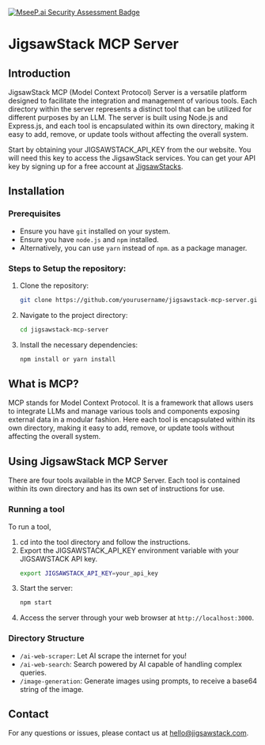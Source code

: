 [![MseeP.ai Security Assessment Badge](https://mseep.net/pr/jigsawstack-jigsawstack-mcp-server-badge.png)](https://mseep.ai/app/jigsawstack-jigsawstack-mcp-server)

# JigsawStack MCP Server

## Introduction
JigsawStack MCP (Model Context Protocol) Server is a versatile platform designed to facilitate the integration and management of various tools. Each directory within the server represents a distinct tool that can be utilized for different purposes by an LLM. The server is built using Node.js and Express.js, and each tool is encapsulated within its own directory, making it easy to add, remove, or update tools without affecting the overall system.

Start by obtaining your JIGSAWSTACK_API_KEY from the our website. You will need this key to access the JigsawStack services. You can get your API key by signing up for a free account at [JigsawStacks](https://jigsawstack.com/dashboard).

## Installation

### Prerequisites
- Ensure you have `git` installed on your system.
- Ensure you have `node.js` and `npm` installed.
- Alternatively, you can use `yarn` instead of `npm`. as a package manager.

### Steps to Setup the repository:
1. Clone the repository:
    ```sh
    git clone https://github.com/yourusername/jigsawstack-mcp-server.git
    ```
2. Navigate to the project directory:
    ```sh
    cd jigsawstack-mcp-server
    ```
3. Install the necessary dependencies:
    ```sh
    npm install or yarn install
    ```

## What is MCP?
MCP stands for Model Context Protocol. It is a framework that allows users to integrate LLMs and manage various tools and components exposing external data in a modular fashion. Here each tool is encapsulated within its own directory, making it easy to add, remove, or update tools without affecting the overall system.

## Using JigsawStack MCP Server
There are four tools available in the MCP Server. Each tool is contained within its own directory and has its own set of instructions for use.

### Running a tool
To run a tool,
1. cd into the tool directory and follow the instructions.
2. Export the JIGSAWSTACK_API_KEY environment variable with your JIGSAWSTACK API key.
    ```sh
    export JIGSAWSTACK_API_KEY=your_api_key
    ```
3. Start the server:
    ```sh
    npm start
    ```
4. Access the server through your web browser at `http://localhost:3000`.

### Directory Structure
- `/ai-web-scraper`: Let AI scrape the internet for you!
- `/ai-web-search`: Search powered by AI capable of handling complex queries.
- `/image-generation`: Generate images using prompts, to receive a base64 string of the image.

## Contact
For any questions or issues, please contact us at hello@jigsawstack.com.
